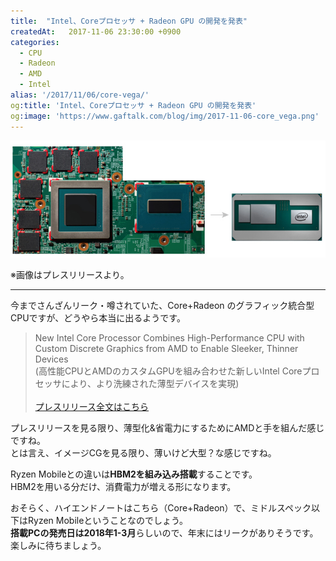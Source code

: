 ```yaml
---
title:  "Intel、Coreプロセッサ + Radeon GPU の開発を発表"
createdAt:   2017-11-06 23:30:00 +0900
categories: 
  - CPU
  - Radeon
  - AMD
  - Intel
alias: '/2017/11/06/core-vega/'
og:title: 'Intel、Coreプロセッサ + Radeon GPU の開発を発表'
og:image: 'https://www.gaftalk.com/blog/img/2017-11-06-core_vega.png'
---
```


![](/blog/img/2017-11-06-core_vega.png)

※画像はプレスリリースより。

***

今までさんざんリーク・噂されていた、Core+Radeon のグラフィック統合型CPUですが、どうやら本当に出るようです。

> New Intel Core Processor Combines High-Performance CPU with Custom Discrete Graphics from AMD to Enable Sleeker, Thinner Devices<br>
 (高性能CPUとAMDのカスタムGPUを組み合わせた新しいIntel Coreプロセッサにより、より洗練された薄型デバイスを実現)<br><br>
[プレスリリース全文はこちら](https://newsroom.intel.com/editorials/new-intel-core-processor-combine-high-performance-cpu-discrete-graphics-sleek-thin-devices/)

プレスリリースを見る限り、薄型化&省電力にするためにAMDと手を組んだ感じですね。  
とは言え、イメージCGを見る限り、薄いけど大型？な感じですね。

Ryzen Mobileとの違いは**HBM2を組み込み搭載**することです。  
HBM2を用いる分だけ、消費電力が増える形になります。

おそらく、ハイエンドノートはこちら（Core+Radeon）で、ミドルスペック以下はRyzen Mobileということなのでしょう。  
**搭載PCの発売日は2018年1-3月**らしいので、年末にはリークがありそうです。楽しみに待ちましょう。

